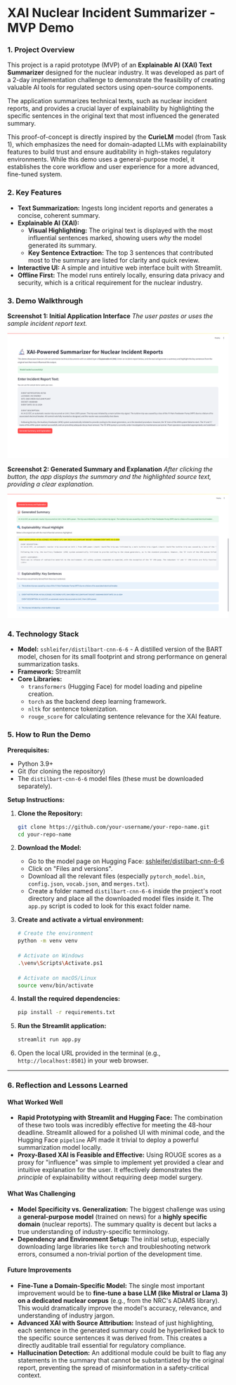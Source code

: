 # XAI Nuclear Incident Summarizer - MVP Demo

### 1. Project Overview

This project is a rapid prototype (MVP) of an **Explainable AI (XAI) Text Summarizer** designed for the nuclear industry. It was developed as part of a 2-day implementation challenge to demonstrate the feasibility of creating valuable AI tools for regulated sectors using open-source components.

The application summarizes technical texts, such as nuclear incident reports, and provides a crucial layer of explainability by highlighting the specific sentences in the original text that most influenced the generated summary.

This proof-of-concept is directly inspired by the **CurieLM** model (from Task 1), which emphasizes the need for domain-adapted LLMs with explainability features to build trust and ensure auditability in high-stakes regulatory environments. While this demo uses a general-purpose model, it establishes the core workflow and user experience for a more advanced, fine-tuned system.

### 2. Key Features

- **Text Summarization:** Ingests long incident reports and generates a concise, coherent summary.
- **Explainable AI (XAI):**
  - **Visual Highlighting:** The original text is displayed with the most influential sentences marked, showing users _why_ the model generated its summary.
  - **Key Sentence Extraction:** The top 3 sentences that contributed most to the summary are listed for clarity and quick review.
- **Interactive UI:** A simple and intuitive web interface built with Streamlit.
- **Offline First:** The model runs entirely locally, ensuring data privacy and security, which is a critical requirement for the nuclear industry.

### 3. Demo Walkthrough

**Screenshot 1: Initial Application Interface**
_The user pastes or uses the sample incident report text._

![Initial Application Interface](assets/screenshot-interface.png)

**Screenshot 2: Generated Summary and Explanation**
_After clicking the button, the app displays the summary and the highlighted source text, providing a clear explanation._

![Generated Summary and Explanation](assets/screenshot-output.png)

### 4. Technology Stack

- **Model:** `sshleifer/distilbart-cnn-6-6` - A distilled version of the BART model, chosen for its small footprint and strong performance on general summarization tasks.
- **Framework:** Streamlit
- **Core Libraries:**
  - `transformers` (Hugging Face) for model loading and pipeline creation.
  - `torch` as the backend deep learning framework.
  - `nltk` for sentence tokenization.
  - `rouge_score` for calculating sentence relevance for the XAI feature.

### 5. How to Run the Demo

**Prerequisites:**

- Python 3.9+
- Git (for cloning the repository)
- The `distilbart-cnn-6-6` model files (these must be downloaded separately).

**Setup Instructions:**

1.  **Clone the Repository:**

    ```bash
    git clone https://github.com/your-username/your-repo-name.git
    cd your-repo-name
    ```

2.  **Download the Model:**

    - Go to the model page on Hugging Face: [sshleifer/distilbart-cnn-6-6](https://huggingface.co/sshleifer/distilbart-cnn-6-6/tree/main)
    - Click on "Files and versions".
    - Download all the relevant files (especially `pytorch_model.bin`, `config.json`, `vocab.json`, and `merges.txt`).
    - Create a folder named `distilbart-cnn-6-6` inside the project's root directory and place all the downloaded model files inside it. The `app.py` script is coded to look for this exact folder name.

3.  **Create and activate a virtual environment:**

    ```bash
    # Create the environment
    python -m venv venv

    # Activate on Windows
    .\venv\Scripts\Activate.ps1

    # Activate on macOS/Linux
    source venv/bin/activate
    ```

4.  **Install the required dependencies:**

    ```bash
    pip install -r requirements.txt
    ```

5.  **Run the Streamlit application:**

    ```bash
    streamlit run app.py
    ```

6.  Open the local URL provided in the terminal (e.g., `http://localhost:8501`) in your web browser.

---

### 6. Reflection and Lessons Learned

#### What Worked Well

- **Rapid Prototyping with Streamlit and Hugging Face:** The combination of these two tools was incredibly effective for meeting the 48-hour deadline. Streamlit allowed for a polished UI with minimal code, and the Hugging Face `pipeline` API made it trivial to deploy a powerful summarization model locally.
- **Proxy-Based XAI is Feasible and Effective:** Using ROUGE scores as a proxy for "influence" was simple to implement yet provided a clear and intuitive explanation for the user. It effectively demonstrates the _principle_ of explainability without requiring deep model surgery.

#### What Was Challenging

- **Model Specificity vs. Generalization:** The biggest challenge was using a **general-purpose model** (trained on news) for a **highly specific domain** (nuclear reports). The summary quality is decent but lacks a true understanding of industry-specific terminology.
- **Dependency and Environment Setup:** The initial setup, especially downloading large libraries like `torch` and troubleshooting network errors, consumed a non-trivial portion of the development time.

#### Future Improvements

- **Fine-Tune a Domain-Specific Model:** The single most important improvement would be to **fine-tune a base LLM (like Mistral or Llama 3) on a dedicated nuclear corpus** (e.g., from the NRC's ADAMS library). This would dramatically improve the model's accuracy, relevance, and understanding of industry jargon.
- **Advanced XAI with Source Attribution:** Instead of just highlighting, each sentence in the generated summary could be hyperlinked back to the specific source sentences it was derived from. This creates a directly auditable trail essential for regulatory compliance.
- **Hallucination Detection:** An additional module could be built to flag any statements in the summary that cannot be substantiated by the original report, preventing the spread of misinformation in a safety-critical context.
